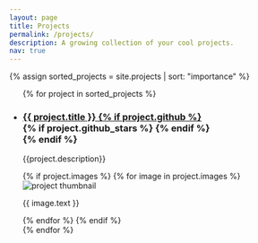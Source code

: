 ```yaml
---
layout: page
title: Projects
permalink: /projects/
description: A growing collection of your cool projects.
nav: true
---
```


{% assign sorted_projects = site.projects | sort: "importance" %}
<ul class="post-list">
{% for project in sorted_projects %}
  <li>
      <h3><a class="project-title" {% if project.not_empty%} href="{{ project.url | relative_url }}" {% endif %}>{{ project.title }}
            {% if project.github %}
            <div class="github-icon">
              <div class="icon" data-toggle="tooltip" title="Code Repository">
                <a href="{{ project.github }}" target="_blank"><i class="fab fa-github gh-icon"></i></a>
              </div>
              {% if project.github_stars %}
              <span class="stars" data-toggle="tooltip" title="GitHub Stars">
                <i class="fas fa-star"></i>
                <span id="{{ project.github_stars }}-stars"></span>
              </span>
              {% endif %}
            </div>
            {% endif %}</a></h3>
      <p>{{project.description}}</p>
      <!-- {{project.img}} -->
      <div class="card hoverable">
        {% if project.images %}
          {% for image in project.images %}
          <img class="img-responsive" src="{{ image.path | relative_url}}" alt="project thumbnail">
            <div class="card-body">
              <!-- <h2 class="card-title text-lowercase">{{ project.title }}</h2> -->
              <p class="card-text">{{ image.text }}</p>
              <div class="row ml-1 mr-1 p-0"></div>
            </div>
          {% endfor %}
        <!-- <img src="{{ project.img | relative_url }}" alt="project thumbnail"> -->
        {% endif %}
      </div>
  </li>
{% endfor %}
</ul>

